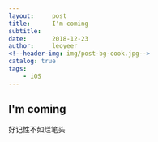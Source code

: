 ```yaml
---
layout:     post
title:      I'm coming
subtitle:   
date:       2018-12-23
author:     leoyeer
<!--header-img: img/post-bg-cook.jpg-->
catalog: true
tags:
    - iOS
---
```


## I'm coming

好记性不如烂笔头